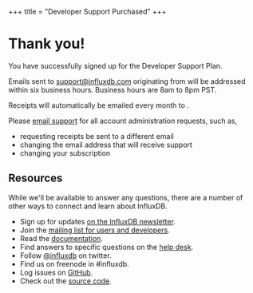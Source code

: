 +++
title = "Developer Support Purchased"
+++

# Thank you!

You have successfully signed up for the Developer Support Plan.

Emails sent to [support@influxdb.com](mailto:support@influxdb.com) originating from <b><span id="dev-support-email"></span></b> will be addressed within six business hours. Business hours are 8am to 8pm PST.

Receipts will automatically be emailed every month to <b><span id="dev-support-email-receipt"></span></b>.

Please [email support](mailto:support@influxdb.com) for all account administration requests, such as,

- requesting receipts be sent to a different email
- changing the email address that will receive support
- changing your subscription

## Resources

While we'll be available to answer any questions, there are a number of other ways to connect and learn about InfluxDB.

- Sign up for updates <a href="https://errplane.us5.list-manage.com/subscribe/?u=4d17b6adac2728b1ea6e4926b&id=08af34971b" target="_blank">on the InfluxDB newsletter</a>.
- Join the [mailing list for users and developers](https://groups.google.com/forum/#!forum/influxdb).
- Read the [documentation](http://localhost:1313/docs/v0.9/introduction/overview.html).
- Find answers to specific questions on the [help desk](http://support.influxdb.com/hc/en-us).
- Follow [@influxdb](https://twitter.com/influxdb) on twitter.
- Find us on freenode in #influxdb.
- Log issues on [GitHub](https://github.com/influxdb/influxdb/issues).
- Check out the [source code](https://github.com/influxdb).

<script type="text/javascript">
email_div = document.getElementById("dev-support-email");
email_div_receipt = document.getElementById("dev-support-email-receipt");
if(window.location.hash) {
	var hash = window.location.hash.substring(1);
	email_div.innerHTML = hash
	email_div_receipt.innerHTML = hash
} else {
	email_div.innerHTML = "your email"
	email_div_receipt.innerHTML = "the address on file"
}
</script>